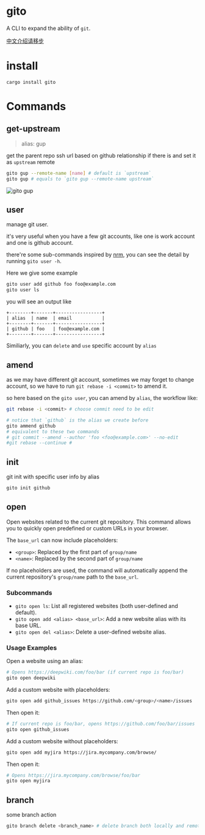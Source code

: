 # gito

A CLI to expand the ability of `git`.

[中文介绍请移步](README-zh.md)

# install

`cargo install gito`

# Commands

## get-upstream

> alias: gup

get the parent repo ssh url based on github relationship if there is and set it as `upstream` remote

```bash
gito gup --remote-name [name] # default is `upstream`
gito gup # equals to `gito gup --remote-name upstream`
```

![gito gup](https://user-images.githubusercontent.com/49113249/231788513-3a51e36f-801f-405d-b0dd-763cef906297.gif)

## user

manage git user.

it's very useful when you have a few git accounts, like one is work account and one is github account.

there're some sub-commands inspired by [nrm](https://github.com/Pana/nrm), you can see the detail by running `gito user -h`.

Here we give some example

```bash
gito user add github foo foo@example.com
gito user ls
```

you will see an output like

```
+--------+-------+-----------------+
| alias  | name  | email           |
+--------+-------+-----------------+
| github | foo   | foo@example.com |
+--------+-------+-----------------+
```

Similiarly, you can `delete` and `use` specific account by `alias`

## amend

as we may have different git account, sometimes we may forget to change account, so we have to run `git rebase -i <commit>` to amend it.

so here based on the `gito user`, you can amend by `alias`, the workflow like:

```bash
git rebase -i <commit> # choose commit need to be edit

# notice that `github` is the alias we create before
gito ammend github
# equivalent to these two commands
# git commit --amend --author 'foo <foo@example.com>' --no-edit
#git rebase --continue #
```

## init

git init with specific user info by alias

```bash
gito init github
```

## open

Open websites related to the current git repository. This command allows you to quickly open predefined or custom URLs in your browser.

The `base_url` can now include placeholders:
- `<group>`: Replaced by the first part of `group/name`
- `<name>`: Replaced by the second part of `group/name`

If no placeholders are used, the command will automatically append the current repository's `group/name` path to the `base_url`.

### Subcommands

- `gito open ls`: List all registered websites (both user-defined and default).
- `gito open add <alias> <base_url>`: Add a new website alias with its base URL.
- `gito open del <alias>`: Delete a user-defined website alias.

### Usage Examples

Open a website using an alias:

```bash
# Opens https://deepwiki.com/foo/bar (if current repo is foo/bar)
gito open deepwiki 
```

Add a custom website with placeholders:

```bash
gito open add github_issues https://github.com/<group>/<name>/issues
```

Then open it:

```bash
# If current repo is foo/bar, opens https://github.com/foo/bar/issues
gito open github_issues
```

Add a custom website without placeholders:

```bash
gito open add myjira https://jira.mycompany.com/browse/
```

Then open it:

```bash
# Opens https://jira.mycompany.com/browse/foo/bar
gito open myjira
```

## branch

some branch action

```bash
gito branch delete <branch_name> # delete branch both locally and remotely
```
